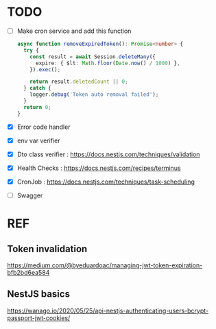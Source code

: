# TODO 

- [ ] Make cron service and add this function
  ```typescript
  async function removeExpiredToken(): Promise<number> {
    try {
      const result = await Session.deleteMany({
        expire: { $lt: Math.floor(Date.now() / 1000) },
      }).exec();

      return result.deletedCount || 0;
    } catch {
      logger.debug('Token auto removal failed');
    }
    return 0;
  }
  ```
- [x] Error code handler
- [x] env var verifier
- [x] Dto class verifier : https://docs.nestjs.com/techniques/validation
- [x] Health Checks : https://docs.nestjs.com/recipes/terminus
- [x] CronJob : https://docs.nestjs.com/techniques/task-scheduling
- [ ] Swagger


# REF
## Token invalidation
https://medium.com/@byeduardoac/managing-jwt-token-expiration-bfb2bd6ea584

## NestJS basics
https://wanago.io/2020/05/25/api-nestjs-authenticating-users-bcrypt-passport-jwt-cookies/
